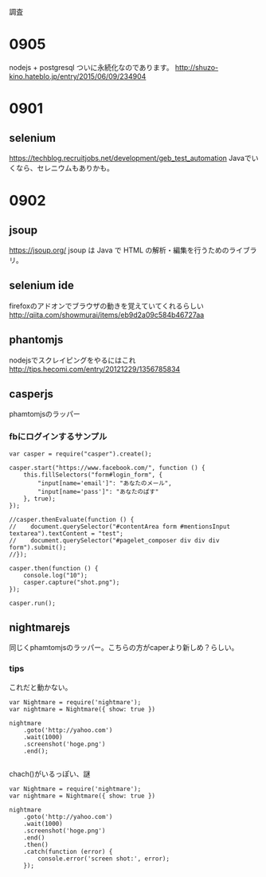 
調査

# 0905
nodejs + postgresql
ついに永続化なのであります。
http://shuzo-kino.hateblo.jp/entry/2015/06/09/234904

# 0901
## selenium
https://techblog.recruitjobs.net/development/geb_test_automation
Javaでいくなら、セレニウムもありかも。

# 0902
## jsoup
https://jsoup.org/
jsoup は Java で HTML の解析・編集を行うためのライブラリ。

## selenium ide
firefoxのアドオンでブラウザの動きを覚えていてくれるらしい
http://qiita.com/showmurai/items/eb9d2a09c584b46727aa

## phantomjs
nodejsでスクレイピングをやるにはこれ
http://tips.hecomi.com/entry/20121229/1356785834

## casperjs
phamtomjsのラッパー


### fbにログインするサンプル

```
var casper = require("casper").create();

casper.start("https://www.facebook.com/", function () {
    this.fillSelectors("form#login_form", {
        "input[name='email']": "あなたのメール",
        "input[name='pass']": "あなたのぱす"
    }, true);
});

//casper.thenEvaluate(function () {
//    document.querySelector("#contentArea form #mentionsInput textarea").textContent = "test";
//    document.querySelector("#pagelet_composer div div div form").submit();
//});

casper.then(function () {
    console.log("10");
    casper.capture("shot.png");
});

casper.run();

```


## nightmarejs 
同じくphamtomjsのラッパー。こちらの方がcaperより新しめ？らしい。

### tips

これだと動かない。

```
var Nightmare = require('nightmare');
var nightmare = Nightmare({ show: true })

nightmare
    .goto('http://yahoo.com')
    .wait(1000)
    .screenshot('hoge.png')
    .end();
    
```


chach()がいるっぽい、謎


```
var Nightmare = require('nightmare');
var nightmare = Nightmare({ show: true })

nightmare
    .goto('http://yahoo.com')
    .wait(1000)
    .screenshot('hoge.png')
    .end()
    .then()
    .catch(function (error) {
        console.error('screen shot:', error);
    });

```

 
